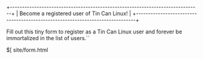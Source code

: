 +------------------------------------------------------------------------------+
| Become a registered user of Tin Can Linux!                                   |
+------------------------------------------------------------------------------+

Fill out this tiny form to register as a Tin Can Linux user and forever be
immortalized in the list of users.``

$[ site/form.html
